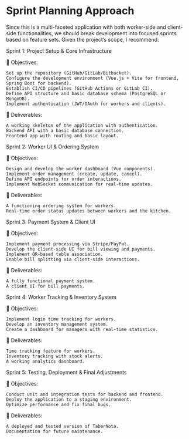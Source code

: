 # Sprint Planning Approach

Since this is a multi-faceted application with both worker-side and client-side functionalities, we should break 
development into focused sprints based on feature sets. Given the project’s scope, I recommend:

Sprint 1: Project Setup & Core Infrastructure

🔹 Objectives:

    Set up the repository (GitHub/GitLab/Bitbucket).
    Configure the development environment (Vue.js + Vite for frontend, Spring Boot for backend).
    Establish CI/CD pipelines (GitHub Actions or GitLab CI).
    Define API structure and basic database schema (PostgreSQL or MongoDB).
    Implement authentication (JWT/OAuth for workers and clients).

🔹 Deliverables:

    A working skeleton of the application with authentication.
    Backend API with a basic database connection.
    Frontend app with routing and basic layout.

Sprint 2: Worker UI & Ordering System

🔹 Objectives:

    Design and develop the worker dashboard (Vue components).
    Implement order management (create, update, cancel).
    Define API endpoints for order interactions.
    Implement WebSocket communication for real-time updates.

🔹 Deliverables:

    A functioning ordering system for workers.
    Real-time order status updates between workers and the kitchen.

Sprint 3: Payment System & Client UI

🔹 Objectives:

    Implement payment processing via Stripe/PayPal.
    Develop the client-side UI for bill viewing and payments.
    Implement QR-based table association.
    Enable bill splitting via client-side interactions.

🔹 Deliverables:

    A fully functional payment system.
    A client UI for bill payments.

Sprint 4: Worker Tracking & Inventory System

🔹 Objectives:

    Implement login time tracking for workers.
    Develop an inventory management system.
    Create a dashboard for managers with real-time statistics.

🔹 Deliverables:

    Time tracking feature for workers.
    Inventory tracking with stock alerts.
    A working analytics dashboard.

Sprint 5: Testing, Deployment & Final Adjustments

🔹 Objectives:

    Conduct unit and integration tests for backend and frontend.
    Deploy the application to a staging environment.
    Optimize performance and fix final bugs.

🔹 Deliverables:

    A deployed and tested version of TaberNota.
    Documentation for future maintenance.